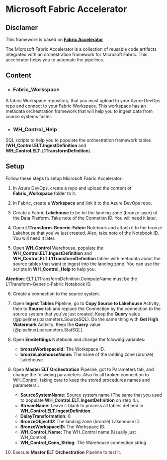 # Microsoft Fabric Accelerator

## Disclamer
This framework is based on **[Fabric Accelerator](https://bennyaustin.com/2024/11/17/fabric-accelerator/)** 

The Microsoft Fabric Accelerator is a collection of reusable code artifacts integrated with an orchestration framework for Microsoft Fabric. This accelerator helps you to automate the pipelines.

## Content

- ### Fabric_Workspace
A fabric Workspace repository, that you must upload to your Azure DevOps repo and connect to your Fabric Workspace. This workspace has an metadata orchestration framework that will help you to ingest data from source systems faster.

- ### WH_Control_Help
SQL scripts to help you to populate the orchestration framework tables (**WH_Control.ELT.IngestDefinition** and **WH_Control.ELT.L1TransformDefinition**).

## Setup

Follow these steps to setup Microsoft Fabric Accelerator:

1. In Azure DevOps, create a repo and upload the content of **Fabric_Workspace** folder to it.

2. In Fabric, create a **Workspace** and link it to the Azure DevOps repo.

3. Create a Fabric **Lakehouse** to be be the landing zone (bronze layer) of the Data Platform. Take note of the Connetion ID. You will need it later.

4. Open **L1Transform-Generic-Fabric** Notebook and attach it to the bronze Lakehouse that you've just created. Also, take note of the Notebook ID. You will need it later.

5. Open **WH_Control** Warehouse, populate the **WH_Control.ELT.IngestDefinition** and **WH_Control.ELT.L1TransformDefinition** tables with metadata about the source tables that want to ingest into the landing zone. You can use the scripts in **WH_Control_Help** to help you. 

**Atention**: ELT.L1TransformDefinition.ComputeName must be the L1Transform-Generic-Fabric Notebook ID.

6. Create a connection to the source system.

7. Open **Ingest Tables** Pipeline, go to **Copy Source to Lakehouse** Activity, then to **Source** tab and replace the Connection by the connection to the source system that you've just created. Keep the **Query** value (@pipeline().parameters.SourceSQL). Do the same thing with **Get High Watermark** Activity. Keep the **Query** value (@pipeline().parameters.StatSQL).

8. Open **EnvSettings** Notebook and change the folowing variables:
    - **bronzeWorkspaceId:** The Workspace ID.
    - **bronzeLakehouseName:** The name of the landing zone (bronze) Lakehouse.

9. Open **Master ELT Orchestration** Pipeline, got to Parameters tab, and change the follwoing parameters. Also fix all broken connection to WH_Control, taking care to keep the stored procedures names and parameters.:
    - **SourceSystemName:** Source system name (The same that you used to populate **WH_Control.ELT.IngestDefinition** on step 4.).
    - **StreamName:** Leave it blank to process all tables defined in **WH_Control.ELT.IngestDefinition**.
    - **DelayTransformation:** 0
    - **BronzeObjectID:** The landing zone (bronze) Lakehouse ID.
    - **BronzeWorkspaceID:** The Workspace ID.
    - **WH_Control_Name:** The WH_Control name (Usually just WH_Control).
    - **WH_Control_Conn_String:** The Warehouse connection string.

10. Execute **Master ELT Orchestration** Pipeline to test it.
